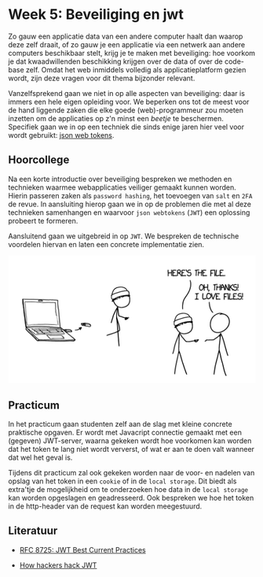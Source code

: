 # Week 5: Beveiliging en jwt

Zo gauw een applicatie data van een andere computer haalt dan waarop deze zelf draait, of zo gauw je een applicatie via een netwerk aan andere computers beschikbaar stelt, krijg je te maken met beveiliging: hoe voorkom je dat kwaadwillenden beschikking krijgen over de data of over de code-base zelf. Omdat het web inmiddels volledig als applicatieplatform gezien wordt, zijn deze vragen voor dit thema bijzonder relevant.

Vanzelfsprekend gaan we niet in op alle aspecten van beveiliging: daar is immers een hele eigen opleiding voor. We beperken ons tot de meest voor de hand liggende zaken die elke goede (web)-programmeur zou moeten inzetten om de applicaties op z'n minst een *beetje* te beschermen. Specifiek gaan we in op een techniek die sinds enige jaren hier veel voor wordt gebruikt: [json web tokens](https://jwt.io/).

## Hoorcollege

Na een korte introductie over beveiliging bespreken we methoden en technieken waarmee webapplicaties veiliger gemaakt kunnen worden. Hierin passeren zaken als `password hashing`, het toevoegen van `salt` en `2FA` de revue. In aansluiting hierop gaan we in op de problemen die met al deze technieken samenhangen en waarvoor `json webtokens` (`JWT`) een oplossing probeert te formeren.

Aansluitend gaan we uitgebreid in op `JWT`. We bespreken de technische voordelen hiervan en laten een concrete implementatie zien. 

![Een beveiligde manier van bestandsoverdracht – XKCD](../imgs/file-transfer-xkcd.png)

## Practicum

In het practicum gaan studenten zelf aan de slag met kleine concrete praktische opgaven. Er wordt met Javacript connectie gemaakt met een (gegeven) JWT-server, waarna gekeken wordt hoe voorkomen kan worden dat het token te lang niet wordt ververst, of wat er aan te doen valt wanneer dat wel het geval is.

Tijdens dit practicum zal ook gekeken worden naar de voor- en nadelen van opslag van het token in een `cookie` of in de `local storage`. Dit biedt als extra'tje de mogelijkheid om te onderzoeken hoe data in de `local storage` kan worden opgeslagen en geadresseerd. Ook bespreken we hoe het token in de http-header van de request kan worden meegestuurd. 

## Literatuur

- [RFC 8725: JWT Best Current Practices](https://www.hjp.at/doc/rfc/rfc8725.html)

- [How hackers hack JWT](https://infosecwriteups.com/hacking-json-web-tokens-jwts-a6eea2753d23)
